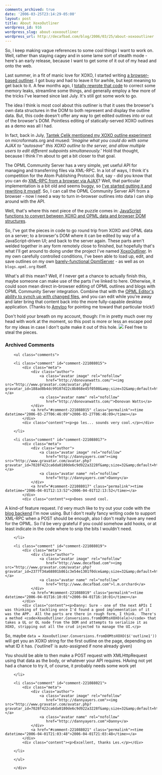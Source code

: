 ```yaml
---
comments_archived: true
date: '2006-03-25T23:14:29-05:00'
layout: post
title: About XoxoOutliner
wordpress_id: 916
wordpress_slug: about-xoxooutliner
wordpress_url: http://decafbad.com/blog/2006/03/25/about-xoxooutliner
---
```

 <p>So, I keep making vague references to some cool things I want to work on.  Well, rather than staying cagey and in some lame sort of stealth mode - here's an early release, because I want to get some of it out of my head and onto the web.</p>
 <p>Last summer, in a fit of manic love for XOXO, I started writing <a href="http://decafbad.com/blog/2005/07/12/xoxo-outliner-experiment">a browser-based outliner</a>.  I got busy and had to leave it for awhile, but kept meaning to get back to it.  A few months ago, I <a href="http://decafbad.com/trac/browser/trunk/XoxoOutliner/js/XoxoOutlinerKit.js" title="XoxoOutlinerKit.js">totally rewrote that code</a> to correct some memory leaks, streamline some things, and generally employ a few more of the tricks I've learned since last July.  It's still got some work to go.</p>
 <p>The idea I think is most cool about this outliner is that it uses the browser's own data structures in the DOM to both represent and display the outline data.  But, this code doesn't offer any way to get edited outlines into or out of the browser's DOM.  Pointless editing of statically-served XOXO outlines as a demo was all I had.  </p>
 <p>In fact, back in July, <a href="http://microformats.org/blog/2005/07/13/xoxo-outline-editor-in-javascript/">Tantek &Ccedil;elik mentioned my XOXO outline experiment</a> on microformats.org and mused: '<i>Imagine what you could do with some AJAX to "autosave" this XOXO outline to the server, and allow multiple users to edit different subpoints simultaneously.</i>'  Hold that thought, because I think I'm about to get a bit closer to that goal.</p>
 <p>The OPML Community Server has a very simple, yet useful API for managing and transferring files via XML-RPC.  In a lot of ways, I think it's competition for the Atom Publishing Protocol.  But, say - did you know that you can do <a href="http://www.vcdn.org/Public/XMLRPC/">XML-RPC from a browser via AJAX</a>?  Well, that particular implementation is a bit old and seems buggy, so <a href="http://decafbad.com/trac/browser/trunk/XoxoOutliner/js/myXMLRPC.js" title="myXMLRPC.js">I've started gutting it and rewriting it myself</a>.  So, I can call the OPML Community Server API from a browser - now I need a way to turn in-browser outlines into data I can ship around with the API.</p>
 <p>Well, that's where this next piece of the puzzle comes in: <a href="http://decafbad.com/trac/browser/trunk/XoxoOutliner/js/XoxoOutliner/Conversions.js" title="XoxoOutliner/Conversions.js">JavaScript functions to convert between XOXO and OPML data and browser DOM structures</a>.</p>
 <p>So, I've got the pieces in code to go round trip from XOXO and OPML data on a server; to a browser's DOM where it can be edited by way of a JavaScript-driven UI; and back to the server again.  These parts aren't welded together in any form remotely close to finished, but hopefully that's what I'll get around to doing under the project I've named <a href="http://decafbad.com/trac/wiki/XoxoOutliner">XoxoOutliner</a>.  In my own carefully controlled conditions, I've been able to load up, edit, and save outlines on my own <a href="http://decafbad.com/trac/wiki/OpmlServer">barely-functional OpmlServer</a> - as well as on <code>blogs.opml.org</code> itself.</p>
 <p>What's all this mean?  Well, if I never get a chance to actually finish this, maybe someone can make use of the parts I've linked to here.  Otherwise, it could soon mean direct in-browser editing of OPML outlines and blogs with OPML Community Server integration.  Combine that with the <a href="http://support.opml.org/2005/07/18">OPML Editor's ability to synch up with changed files</a>, and you can edit while you're away and later bring that content back into the more fully-capable desktop application.  (Thanks to <a href="http://blogs.opml.org/amyloo/">Amyloo</a> for pointing me toward that particular trick!)</p>
 <p>Don't hold your breath on my account, though:  I'm in pretty much over my head with work at the moment, so this post is more or less an escape pod for my ideas in case I don't quite make it out of this hole.  <img src="http://static.userland.com/shortcuts/images/qbullets/sidesmiley.gif">  Feel free to steal the pieces.</p>

<div id="comments" class="comments archived-comments">
            <h3>Archived Comments</h3>
            
        <ul class="comments">
            
        <li class="comment" id="comment-221088015">
            <div class="meta">
                <div class="author">
                    <a class="avatar image" rel="nofollow" 
                       href="http://donovanwatts.com/"><img src="http://www.gravatar.com/avatar.php?gravatar_id=188ad8b4dc99107d22c8b868e45f0508&amp;size=32&amp;default=http://mediacdn.disqus.com/1320279820/images/noavatar32.png"/></a>
                    <a class="avatar name" rel="nofollow" 
                       href="http://donovanwatts.com/">Donovan Watts</a>
                </div>
                <a href="#comment-221088015" class="permalink"><time datetime="2006-03-27T06:46:09">2006-03-27T06:46:09</time></a>
            </div>
            <div class="content"><p>go les... sounds very cool.</p></div>
            
        </li>
    
        <li class="comment" id="comment-221088017">
            <div class="meta">
                <div class="author">
                    <a class="avatar image" rel="nofollow" 
                       href="http://dannyayers.com"><img src="http://www.gravatar.com/avatar.php?gravatar_id=7028f422ca6da0180de6c9d922a3228f&amp;size=32&amp;default=http://mediacdn.disqus.com/1320279820/images/noavatar32.png"/></a>
                    <a class="avatar name" rel="nofollow" 
                       href="http://dannyayers.com">Danny</a>
                </div>
                <a href="#comment-221088017" class="permalink"><time datetime="2006-04-01T12:13:52">2006-04-01T12:13:52</time></a>
            </div>
            <div class="content"><p>Does sound cool.
A kind-of feature request. I'd very much like to try out your code with the <a href="http://wymiwyg.org/knobot" rel="nofollow">blog backend</a> I'm now using. But I don't really fancy writing code to support  XML-RPC when a POST should be enough, also I don't really have any need for the OPML. So I'd be very grateful if you could somehow add hooks, or at least indicate in the code where to snip the bits I wouldn't need.</p></div>
            
        </li>
    
        <li class="comment" id="comment-221088019">
            <div class="meta">
                <div class="author">
                    <a class="avatar image" rel="nofollow" 
                       href="http://www.decafbad.com"><img src="http://www.gravatar.com/avatar.php?gravatar_id=2377f34a68801b861c3e54e1301f0dce&amp;size=32&amp;default=http://mediacdn.disqus.com/1320279820/images/noavatar32.png"/></a>
                    <a class="avatar name" rel="nofollow" 
                       href="http://www.decafbad.com">l.m.orchard</a>
                </div>
                <a href="#comment-221088019" class="permalink"><time datetime="2006-04-01T16:10:01">2006-04-01T16:10:01</time></a>
            </div>
            <div class="content"><p>Danny: Sure - one of the next APIs I was thinking of tackling once I'd found a good implementation of it was the APP.  All the parts are there in rough form, I think.  There's a method <code>XoxoOutliner.Conversions.fromDOMtoXOXO(ele)</code> that takes a UL or OL node from the DOM and attempts to serialize it as XOXO, stripping out all the crud injected to manage the UI.</p>

<p>So, maybe <code>data = XoxoOutliner.Conversions.fromDOMtoXOXO($('outline1'))</code> will get you an XOXO string for the first outline on the page, depending on what ID it has.  ('outline1' is auto-assigned if none already given)</p>

<p>You should be able to then make a POST request with XMLHttpRequest using that data as the body, or whatever your API requires.  HAving not yet had a chance to try it, of course, it probably needs some work yet</p></div>
            
        </li>
    
        <li class="comment" id="comment-221088021">
            <div class="meta">
                <div class="author">
                    <a class="avatar image" rel="nofollow" 
                       href="http://dannyayers.com"><img src="http://www.gravatar.com/avatar.php?gravatar_id=7028f422ca6da0180de6c9d922a3228f&amp;size=32&amp;default=http://mediacdn.disqus.com/1320279820/images/noavatar32.png"/></a>
                    <a class="avatar name" rel="nofollow" 
                       href="http://dannyayers.com">Danny</a>
                </div>
                <a href="#comment-221088021" class="permalink"><time datetime="2006-04-01T21:03:48">2006-04-01T21:03:48</time></a>
            </div>
            <div class="content"><p>Excellent, thanks Les.</p></div>
            
        </li>
    
        </ul>
    
        </div>
    